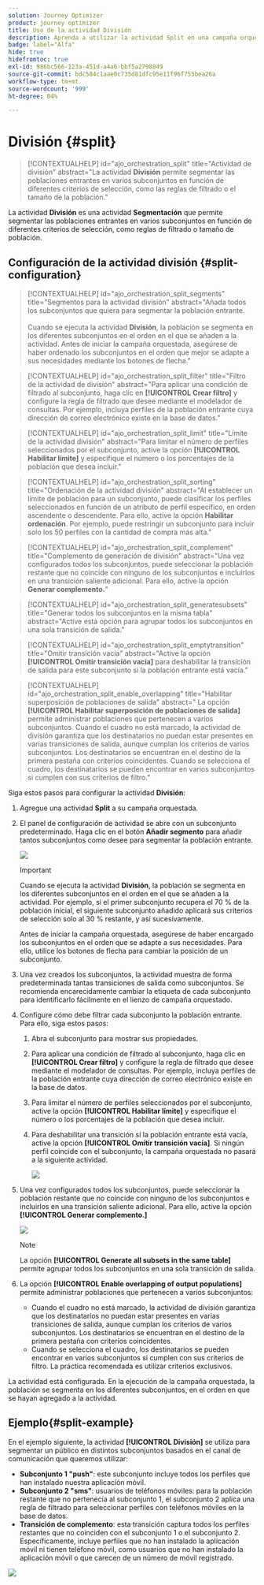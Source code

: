 ```yaml
---
solution: Journey Optimizer
product: journey optimizer
title: Uso de la actividad División
description: Aprenda a utilizar la actividad Split en una campaña orquestada
badge: label="Alfa"
hide: true
hidefromtoc: true
exl-id: 986bc566-123a-451d-a4a6-bbf5a2798849
source-git-commit: bdc584c1aae0c735d81dfc95e11f96f755bea26a
workflow-type: tm+mt
source-wordcount: '999'
ht-degree: 84%

---
```


# División {#split}

>[!CONTEXTUALHELP]
>id="ajo_orchestration_split"
>title="Actividad de división"
>abstract="La actividad **División** permite segmentar las poblaciones entrantes en varios subconjuntos en función de diferentes criterios de selección, como las reglas de filtrado o el tamaño de la población."

La actividad **División** es una actividad **Segmentación** que permite segmentar las poblaciones entrantes en varios subconjuntos en función de diferentes criterios de selección, como reglas de filtrado o tamaño de población.

## Configuración de la actividad división {#split-configuration}

>[!CONTEXTUALHELP]
>id="ajo_orchestration_split_segments"
>title="Segmentos para la actividad división"
>abstract="Añada todos los subconjuntos que quiera para segmentar la población entrante.<br/></br>Cuando se ejecuta la actividad **División**, la población se segmenta en los diferentes subconjuntos en el orden en el que se añaden a la actividad. Antes de iniciar la campaña orquestada, asegúrese de haber ordenado los subconjuntos en el orden que mejor se adapte a sus necesidades mediante los botones de flecha."

>[!CONTEXTUALHELP]
>id="ajo_orchestration_split_filter"
>title="Filtro de la actividad de división"
>abstract="Para aplicar una condición de filtrado al subconjunto, haga clic en **[!UICONTROL Crear filtro]** y configure la regla de filtrado que desee mediante el modelador de consultas. Por ejemplo, incluya perfiles de la población entrante cuya dirección de correo electrónico existe en la base de datos."

>[!CONTEXTUALHELP]
>id="ajo_orchestration_split_limit"
>title="Límite de la actividad división"
>abstract="Para limitar el número de perfiles seleccionados por el subconjunto, active la opción **[!UICONTROL Habilitar límite]** y especifique el número o los porcentajes de la población que desea incluir."

>[!CONTEXTUALHELP]
>id="ajo_orchestration_split_sorting"
>title="Ordenación de la actividad división"
>abstract="Al establecer un límite de población para un subconjunto, puede clasificar los perfiles seleccionados en función de un atributo de perfil específico, en orden ascendente o descendente. Para ello, active la opción **Habilitar ordenación**. Por ejemplo, puede restringir un subconjunto para incluir solo los 50 perfiles con la cantidad de compra más alta."

>[!CONTEXTUALHELP]
>id="ajo_orchestration_split_complement"
>title="Complemento de generación de división"
>abstract="Una vez configurados todos los subconjuntos, puede seleccionar la población restante que no coincide con ninguno de los subconjuntos e incluirlos en una transición saliente adicional. Para ello, active la opción **Generar complemento.**"

>[!CONTEXTUALHELP]
>id="ajo_orchestration_split_generatesubsets"
>title="Generar todos los subconjuntos en la misma tabla"
>abstract="Active esta opción para agrupar todos los subconjuntos en una sola transición de salida."

>[!CONTEXTUALHELP]
>id="ajo_orchestration_split_emptytransition"
>title="Omitir transición vacía"
>abstract="Active la opción **[!UICONTROL Omitir transición vacía]** para deshabilitar la transición de salida para este subconjunto si la población entrante está vacía."

>[!CONTEXTUALHELP]
>id="ajo_orchestration_split_enable_overlapping"
>title="Habilitar superposición de poblaciones de salida"
>abstract=" La opción **[!UICONTROL Habilitar superposición de poblaciones de salida]** permite administrar poblaciones que pertenecen a varios subconjuntos. Cuando el cuadro no está marcado, la actividad de división garantiza que los destinatarios no puedan estar presentes en varias transiciones de salida, aunque cumplan los criterios de varios subconjuntos. Los destinatarios se encuentran en el destino de la primera pestaña con criterios coincidentes. Cuando se selecciona el cuadro, los destinatarios se pueden encontrar en varios subconjuntos si cumplen con sus criterios de filtro."

Siga estos pasos para configurar la actividad **División**:

1. Agregue una actividad **Split** a su campaña orquestada.

1. El panel de configuración de actividad se abre con un subconjunto predeterminado. Haga clic en el botón **Añadir segmento** para añadir tantos subconjuntos como desee para segmentar la población entrante.

   ![](../assets/workflow-split.png)

   >[!IMPORTANT]
   >
   >Cuando se ejecuta la actividad **División**, la población se segmenta en los diferentes subconjuntos en el orden en el que se añaden a la actividad. Por ejemplo, si el primer subconjunto recupera el 70 % de la población inicial, el siguiente subconjunto añadido aplicará sus criterios de selección solo al 30 % restante, y así sucesivamente.
   >
   >Antes de iniciar la campaña orquestada, asegúrese de haber encargado los subconjuntos en el orden que se adapte a sus necesidades. Para ello, utilice los botones de flecha para cambiar la posición de un subconjunto.

1. Una vez creados los subconjuntos, la actividad muestra de forma predeterminada tantas transiciones de salida como subconjuntos. Se recomienda encarecidamente cambiar la etiqueta de cada subconjunto para identificarlo fácilmente en el lienzo de campaña orquestado.

1. Configure cómo debe filtrar cada subconjunto la población entrante. Para ello, siga estos pasos:

   1. Abra el subconjunto para mostrar sus propiedades.

   1. Para aplicar una condición de filtrado al subconjunto, haga clic en **[!UICONTROL Crear filtro]** y configure la regla de filtrado que desee mediante el modelador de consultas. Por ejemplo, incluya perfiles de la población entrante cuya dirección de correo electrónico existe en la base de datos.

   1. Para limitar el número de perfiles seleccionados por el subconjunto, active la opción **[!UICONTROL Habilitar límite]** y especifique el número o los porcentajes de la población que desea incluir.

   1. Para deshabilitar una transición si la población entrante está vacía, active la opción **[!UICONTROL Omitir transición vacía]**. Si ningún perfil coincide con el subconjunto, la campaña orquestada no pasará a la siguiente actividad.

      ![](../assets/workflow-split-subset.png)

1. Una vez configurados todos los subconjuntos, puede seleccionar la población restante que no coincide con ninguno de los subconjuntos e incluirlos en una transición saliente adicional. Para ello, active la opción **[!UICONTROL Generar complemento.]**

   ![](../assets/workflow-split-complement.png)

   >[!NOTE]
   >
   >La opción **[!UICONTROL Generate all subsets in the same table]** permite agrupar todos los subconjuntos en una sola transición de salida.

1. La opción **[!UICONTROL Enable overlapping of output populations]** permite administrar poblaciones que pertenecen a varios subconjuntos:

   * Cuando el cuadro no está marcado, la actividad de división garantiza que los destinatarios no puedan estar presentes en varias transiciones de salida, aunque cumplan los criterios de varios subconjuntos. Los destinatarios se encuentran en el destino de la primera pestaña con criterios coincidentes.
   * Cuando se selecciona el cuadro, los destinatarios se pueden encontrar en varios subconjuntos si cumplen con sus criterios de filtro. La práctica recomendada es utilizar criterios exclusivos.

La actividad está configurada. En la ejecución de la campaña orquestada, la población se segmenta en los diferentes subconjuntos, en el orden en que se hayan agregado a la actividad.

## Ejemplo{#split-example}

En el ejemplo siguiente, la actividad **[!UICONTROL División]** se utiliza para segmentar un público en distintos subconjuntos basados en el canal de comunicación que queremos utilizar:

* **Subconjunto 1 &quot;push&quot;**: este subconjunto incluye todos los perfiles que han instalado nuestra aplicación móvil.
* **Subconjunto 2 &quot;sms&quot;**: usuarios de teléfonos móviles: para la población restante que no pertenecía al subconjunto 1, el subconjunto 2 aplica una regla de filtrado para seleccionar perfiles con teléfonos móviles en la base de datos.
* **Transición de complemento**: esta transición captura todos los perfiles restantes que no coinciden con el subconjunto 1 o el subconjunto 2. Específicamente, incluye perfiles que no han instalado la aplicación móvil ni tienen teléfono móvil, como usuarios que no han instalado la aplicación móvil o que carecen de un número de móvil registrado.

![](../assets/workflow-split-example.png)
